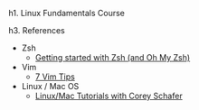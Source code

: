 h1. Linux Fundamentals Course

h3. References
* Zsh
  * [Getting started with Zsh (and Oh My Zsh)](https://blog.codefor.cash/2020/04/19/so-long-and-thanks-for-all-the-zsh/)
* Vim
  * [7 Vim Tips](https://www.freecodecamp.org/news/7-vim-tips-that-changed-my-life/)
* Linux / Mac OS
  * [Linux/Mac Tutorials with Corey Schafer](https://www.youtube.com/watch?v=j6vKLJxAKfw&list=PL-osiE80TeTvGhHkpvfmKWOiIPF8UVy6c)
